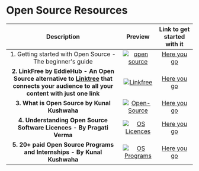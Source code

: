 # Open Source Resources

|Description | Preview   | Link to get started with it   |
| :------------: | :------------: | :------------: |
|   1. Getting started with Open Source - The beginner's guide | [![open source](https://ik.imagekit.io/1cw2zpbjy/OSWH/Open_Source_blog_cover.png?ik-sdk-version=javascript-1.4.3&updatedAt=1667726312561 "Open Source")](https://hasnainm.hashnode.dev/getting-started-with-open-source "Open Source Guidance")  | [Here you go](https://hasnainm.hashnode.dev/getting-started-with-open-source)
| **2. LinkFree by EddieHub - An Open Source alternative to [Linktree](https://linktr.ee/) that connects your audience to all your content with just one link** | <center>  [![Linkfree](https://ik.imagekit.io/1cw2zpbjy/OSWH/LinkFree_-_Banner.png?ik-sdk-version=javascript-1.4.3&updatedAt=1667726024401 "LinkFree")](https://hasnainm.hashnode.dev/getting-started-with-open-source "Linkfree") </center> | [Here you go](https://github.com/EddieHubCommunity/LinkFree)
| **3. What is Open Source by Kunal Kushwaha**| <center> [![Open-Source](https://ik.imagekit.io/1cw2zpbjy/OSWH/Open_Source_with_Kunal.png?ik-sdk-version=javascript-1.4.3&updatedAt=1670699313550 "Open Source")](https://youtu.be/msyGybzCKRs) </center> | [Here you go](https://youtu.be/msyGybzCKRs)
| **4. Understanding Open Source Software Licences - By Pragati Verma**| <center> [![OS Licences](https://ik.imagekit.io/1cw2zpbjy/OSWH/Hashnode_Blog_1_-_Cover.png?ik-sdk-version=javascript-1.4.3&updatedAt=1671079902028 "Open source Licences")](https://quickblox.hashnode.dev/understanding-open-source-software-licenses)</center> | [Here you go](https://quickblox.hashnode.dev/understanding-open-source-software-licenses)
| **5. 20+ paid Open Source Programs and Internships - By Kunal Kushwaha**| <center> [![OS Programs](https://ik.imagekit.io/1cw2zpbjy/OSWH/Comm_Classroom_Cover.png?ik-sdk-version=javascript-1.4.3&updatedAt=1671079541196 "Open source programs and internships")](https://youtu.be/x4hsV_q_YQc)</center> | [Here you go](https://youtu.be/x4hsV_q_YQc)
